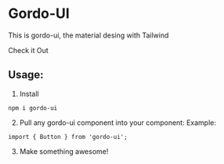 
# Gordo-UI

This is gordo-ui, the material desing with Tailwind

Check it Out

## Usage:

1. Install
```
npm i gordo-ui
```

2. Pull any gordo-ui component into your component:
   Example:
```
import { Button } from 'gordo-ui';
```

3. Make something awesome!

